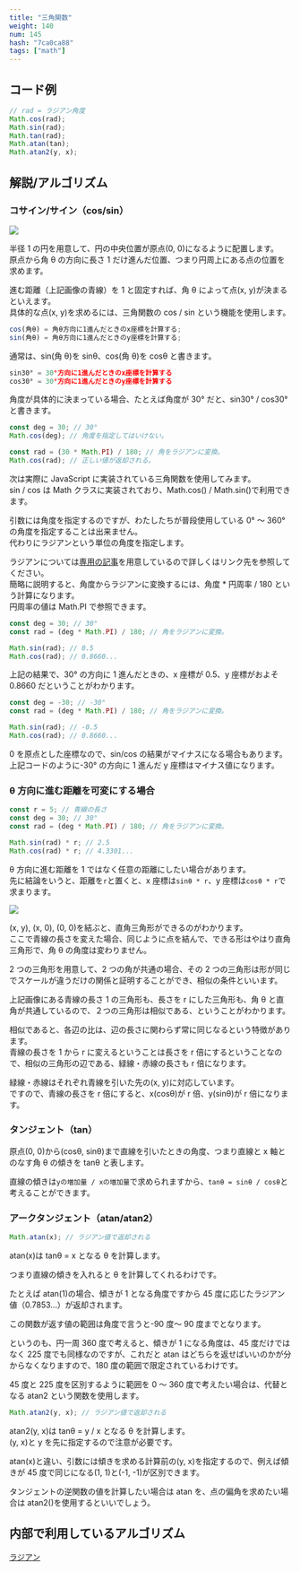 ```yaml
---
title: "三角関数"
weight: 140
num: 145
hash: "7ca0ca88"
tags: ["math"]
---
```


## コード例

```typescript
// rad = ラジアン角度
Math.cos(rad);
Math.sin(rad);
Math.tan(rad);
Math.atan(tan);
Math.atan2(y, x);
```

## 解説/アルゴリズム

### コサイン/サイン（cos/sin）

![](./static/images/7ca0ca88/0.png)

半径 1 の円を用意して、円の中央位置が原点(0, 0)になるように配置します。  
原点から角 θ の方向に長さ 1 だけ進んだ位置、つまり円周上にある点の位置を求めます。

進む距離（上記画像の青線）を 1 と固定すれば、角 θ によって点(x, y)が決まるといえます。  
具体的な点(x, y)を求めるには、三角関数の cos / sin という機能を使用します。

```typescript
cos(角θ) = 角θ方向に1進んだときのx座標を計算する;
sin(角θ) = 角θ方向に1進んだときのy座標を計算する;
```

通常は、sin(角 θ)を sinθ、cos(角 θ)を cosθ と書きます。

```typescript
sin30° = 30°方向に1進んだときのx座標を計算する
cos30° = 30°方向に1進んだときのy座標を計算する
```

角度が具体的に決まっている場合、たとえば角度が 30° だと、sin30° / cos30° と書きます。

```typescript
const deg = 30; // 30°
Math.cos(deg); // 角度を指定してはいけない。

const rad = (30 * Math.PI) / 180; // 角をラジアンに変換。
Math.cos(rad); // 正しい値が返却される。
```

次は実際に JavaScript に実装されている三角関数を使用してみます。  
sin / cos は Math クラスに実装されており、Math.cos() / Math.sin()で利用できます。

引数には角度を指定するのですが、わたしたちが普段使用している 0° ～ 360° の角度を指定することは出来ません。  
代わりにラジアンという単位の角度を指定します。

ラジアンについては[専用の記事](/mathradian/)を用意しているので詳しくはリンク先を参照してください。  
簡略に説明すると、角度からラジアンに変換するには、角度 \* 円周率 / 180 という計算になります。  
円周率の値は Math.PI で参照できます。

```typescript
const deg = 30; // 30°
const rad = (deg * Math.PI) / 180; // 角をラジアンに変換。

Math.sin(rad); // 0.5
Math.cos(rad); // 0.8660...
```

上記の結果で、30° の方向に 1 進んだときの、x 座標が 0.5、y 座標がおよそ 0.8660 だということがわかります。

```typescript
const deg = -30; // -30°
const rad = (deg * Math.PI) / 180; // 角をラジアンに変換。

Math.sin(rad); // -0.5
Math.cos(rad); // 0.8660...
```

0 を原点とした座標なので、sin/cos の結果がマイナスになる場合もあります。  
上記コードのように-30° の方向に 1 進んだ y 座標はマイナス値になります。

### θ 方向に進む距離を可変にする場合

```typescript
const r = 5; // 青線の長さ
const deg = 30; // 30°
const rad = (deg * Math.PI) / 180; // 角をラジアンに変換。

Math.sin(rad) * r; // 2.5
Math.cos(rad) * r; // 4.3301...
```

θ 方向に進む距離を 1 ではなく任意の距離にしたい場合があります。  
先に結論をいうと、距離を`r`と置くと、x 座標は`sinθ * r`、y 座標は`cosθ * r`で求まります。

![](./static/images/7ca0ca88/1.png)

(x, y), (x, 0), (0, 0)を結ぶと、直角三角形ができるのがわかります。  
ここで青線の長さを変えた場合、同じように点を結んで、できる形はやはり直角三角形で、角 θ の角度は変わりません。

2 つの三角形を用意して、2 つの角が共通の場合、その 2 つの三角形は形が同じでスケールが違うだけの関係と証明することができ、相似の条件といいます。

上記画像にある青線の長さ 1 の三角形も、長さを r にした三角形も、角 θ と直角が共通しているので、２つの三角形は相似である、ということがわかります。

相似であると、各辺の比は、辺の長さに関わらず常に同じなるという特徴があります。  
青線の長さを 1 から r に変えるということは長さを r 倍にするということなので、相似の三角形の辺である、緑線・赤線の長さも r 倍になります。

緑線・赤線はそれぞれ青線を引いた先の(x, y)に対応しています。  
ですので、青線の長さを r 倍にすると、x(cosθ)が r 倍、y(sinθ)が r 倍になります。

### タンジェント（tan）

原点(0, 0)から(cosθ, sinθ)まで直線を引いたときの角度、つまり直線と x 軸とのなす角 θ の傾きを tanθ と表します。

直線の傾きは`yの増加量 / xの増加量`で求められますから、`tanθ = sinθ / cosθ`と考えることができます。

### アークタンジェント（atan/atan2）

```typescript
Math.atan(x); // ラジアン値で返却される
```

atan(x)は tanθ = x となる θ を計算します。

つまり直線の傾きを入れると θ を計算してくれるわけです。

たとえば atan(1)の場合、傾きが 1 となる角度ですから 45 度に応じたラジアン値（0.7853...）が返却されます。

この関数が返す値の範囲は角度で言うと-90 度～ 90 度までとなります。

というのも、円一周 360 度で考えると、傾きが 1 になる角度は、45 度だけではなく 225 度でも同様なのですが、これだと atan はどちらを返せばいいのかが分からなくなりますので、180 度の範囲で限定されているわけです。

45 度と 225 度を区別するように範囲を 0 ～ 360 度で考えたい場合は、代替となる atan2 という関数を使用します。

```typescript
Math.atan2(y, x); // ラジアン値で返却される
```

atan2(y, x)は tanθ = y / x となる θ を計算します。  
(y, x)と y を先に指定するので注意が必要です。

atan(x)と違い、引数には傾きを求める計算前の(y, x)を指定するので、例えば傾きが 45 度で同じになる(1, 1)と(-1, -1)が区別できます。

タンジェントの逆関数の値を計算したい場合は atan を、点の偏角を求めたい場合は atan2()を使用するといいでしょう。

## 内部で利用しているアルゴリズム

[ラジアン](/13cc4d6d)
